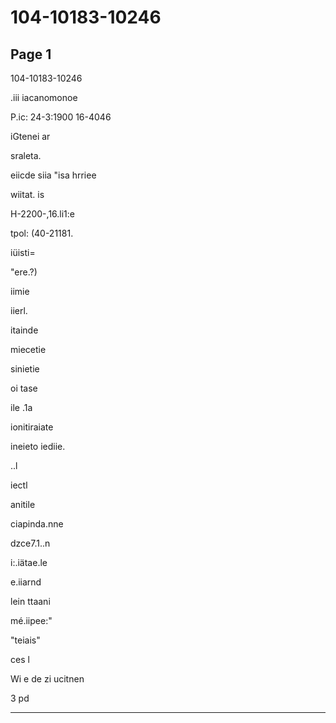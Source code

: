 # 104-10183-10246

## Page 1

104-10183-10246

.iii iacanomonoe

P.ic: 24-3:1900 16-4046

iGtenei ar

sraleta.

eiicde siia "isa hrriee

wiitat. is

H-2200-,16.li1:e

tpol: (40-21181.

iüisti=

"ere.?)

iimie

iierl.

itainde

miecetie

sinietie

oi tase

ile .1a

ionitiraiate

ineieto iediie.

..l

iectl

anitile

ciapinda.nne

dzce7.1..n

i:.iätae.le

e.iiarnd

lein ttaani

mé.iipee:"

"teiais"

ces l

Wi e de zi ucitnen

3 pd

---

